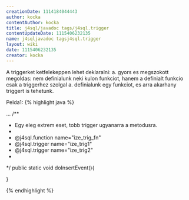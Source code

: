 ```yaml
---
creationDate: 1114184044443 
author: kocka 
contentAuthor: kocka 
title: j4sql/javadoc tags/j4sql.trigger 
contentUpdateDate: 1115406232135 
name: j4sqljavadoc tagsj4sql.trigger 
layout: wiki 
date: 1115406232135 
creator: kocka 
---
```

A triggerket ketfelekeppen lehet deklaralni:
a. gyors es megszokott megoldas: nem definialunk neki kulon funkciot, hanem a definialt funkcio csak a triggerhez szolgal
a. definialunk egy funkciot, es arra akarhany triggert is tehetunk.

Pelda1:
{% highlight java %}

...
/**
 * Egy eleg extrem eset, tobb trigger ugyanarra a metodusra.
 * 
 * @j4sql.function name="ize_trig_fn"
 * @j4sql.trigger name="ize_trig1" 
 * @j4sql.trigger name="ize_trig2" 
 * 
 */
public static void doInsertEvent()\{

\}

{% endhighlight %}
